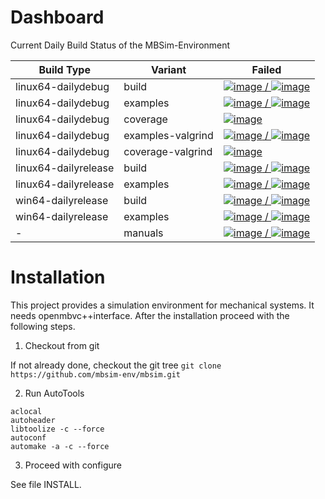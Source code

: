 # Dashboard

Current Daily Build Status of the MBSim-Environment

| Build Type | Variant | Failed |
|------------|---------|--------|
| linux64-dailydebug | build | [![image](http://www.mbsim-env.de/mbsim/buildsystemstate/linux64-dailydebug-build.nrFailed.svg) / ![image](http://www.mbsim-env.de/mbsim/buildsystemstate/linux64-dailydebug-build.nrAll.svg)](http://www.mbsim-env.de/mbsim/linux64-dailydebug/report/result_current/) |
| linux64-dailydebug | examples | [![image](http://www.mbsim-env.de/mbsim/buildsystemstate/linux64-dailydebug-examples.nrFailed.svg) / ![image](http://www.mbsim-env.de/mbsim/buildsystemstate/linux64-dailydebug-examples.nrAll.svg)](http://www.mbsim-env.de/mbsim/linux64-dailydebug/report/result_current/runexamples_report/result_current/) |
| linux64-dailydebug | coverage | [![image](http://www.mbsim-env.de/mbsim/buildsystemstate/linux64-dailydebug-coverage.svg)](http://www.mbsim-env.de/mbsim/linux64-dailydebug/report/result_current/runexamples_report/result_current/coverage/) |
| linux64-dailydebug | examples-valgrind | [![image](http://www.mbsim-env.de/mbsim/buildsystemstate/linux64-dailydebug-valgrind-examples.nrFailed.svg) / ![image](http://www.mbsim-env.de/mbsim/buildsystemstate/linux64-dailydebug-valgrind-examples.nrAll.svg)](http://www.mbsim-env.de/mbsim/linux64-dailydebug/report/runexamples_valgrind_report/result_current/) |
| linux64-dailydebug | coverage-valgrind | [![image](http://www.mbsim-env.de/mbsim/buildsystemstate/linux64-dailydebug-valgrind-coverage.svg)](http://www.mbsim-env.de/mbsim/linux64-dailydebug/report/runexamples_valgrind_report/result_current/coverage/) |
| linux64-dailyrelease | build | [![image](http://www.mbsim-env.de/mbsim/buildsystemstate/linux64-dailyrelease-build.nrFailed.svg) / ![image](http://www.mbsim-env.de/mbsim/buildsystemstate/linux64-dailyrelease-build.nrAll.svg)](http://www.mbsim-env.de/mbsim/linux64-dailyrelease/report/result_current/) |
| linux64-dailyrelease | examples | [![image](http://www.mbsim-env.de/mbsim/buildsystemstate/linux64-dailyrelease-examples.nrFailed.svg) / ![image](http://www.mbsim-env.de/mbsim/buildsystemstate/linux64-dailyrelease-examples.nrAll.svg)](http://www.mbsim-env.de/mbsim/linux64-dailyrelease/report/result_current/runexamples_report/result_current/) |
| win64-dailyrelease | build | [![image](http://www.mbsim-env.de/mbsim/buildsystemstate/win64-dailyrelease-build.nrFailed.svg) / ![image](http://www.mbsim-env.de/mbsim/buildsystemstate/win64-dailyrelease-build.nrAll.svg)](http://www.mbsim-env.de/mbsim/win64-dailyrelease/report/result_current/) |
| win64-dailyrelease | examples | [![image](http://www.mbsim-env.de/mbsim/buildsystemstate/win64-dailyrelease-examples.nrFailed.svg) / ![image](http://www.mbsim-env.de/mbsim/buildsystemstate/win64-dailyrelease-examples.nrAll.svg)](http://www.mbsim-env.de/mbsim/win64-dailyrelease/report/result_current/runexamples_report/result_current/) |
| - | manuals | [![image](http://www.mbsim-env.de/mbsim/buildsystemstate/build-manuals.nrFailed.svg) / ![image](http://www.mbsim-env.de/mbsim/buildsystemstate/build-manuals.nrAll.svg)](http://www.mbsim-env.de/mbsim/doc_manualsbuild.log) |



# Installation

This project provides a simulation environment for mechanical systems. It needs openmbvc++interface. After the installation proceed with the following steps.

1. Checkout from git

If not already done, checkout the git tree
`git clone https://github.com/mbsim-env/mbsim.git`

2. Run AutoTools

```
aclocal
autoheader
libtoolize -c --force
autoconf
automake -a -c --force
```

3. Proceed with configure

See file INSTALL.
